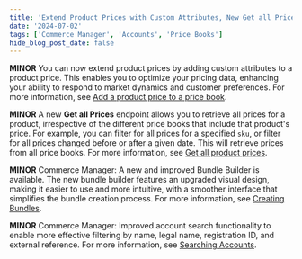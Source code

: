 ```yaml
---
title: 'Extend Product Prices with Custom Attributes, New Get all Prices Endpoint, Improved Bundle Builder, Improved Account Search'
date: '2024-07-02'
tags: ['Commerce Manager', 'Accounts', 'Price Books']
hide_blog_post_date: false
---
```


**MINOR** You can now extend product prices by adding custom attributes to a product price. This enables you to optimize your pricing data, enhancing your ability to respond to market dynamics and customer preferences. For more information, see [Add a product price to a price book](/docs/api/pxm/pricebooks/create-product-price).

**MINOR** A new **Get all Prices** endpoint allows you to retrieve all prices for a product, irrespective of the different price books that include that product's price. For example, you can filter for all prices for a specified `sku`, or filter for all prices changed before or after a given date. This will retrieve prices from all price books. For more information, see [Get all product prices](/docs/api/pxm/pricebooks/get-prices).

**MINOR** Commerce Manager: A new and improved Bundle Builder is available. The new bundle builder features an upgraded visual design, making it easier to use and more intuitive, with a smoother interface that simplifies the bundle creation process. For more information, see [Creating Bundles](/docs/commerce-manager/product-experience-manager/bundles/bundle-configuration).

**MINOR** Commerce Manager: Improved account search functionality to enable more effective filtering by name, legal name, registration ID, and external reference. For more information, see [Searching Accounts](https://elasticpath.dev/docs/commerce-manager/account-management/accounts#searching-accounts).

